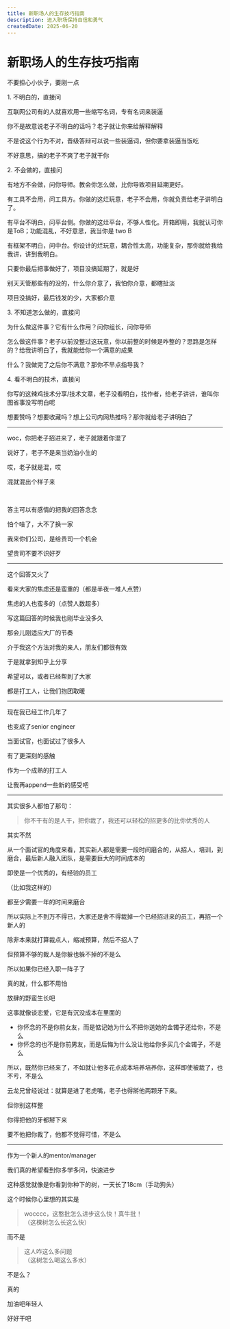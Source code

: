 ```yaml
---
title: 新职场人的生存技巧指南
description: 进入职场保持自信和勇气
createdDate: 2025-06-20
---
```

# 新职场人的生存技巧指南

<div class="RichContent-inner">

<div class="css-376mun">

<span class="RichText ztext CopyrightRichText-richText css-1yl6ec1" options="[object Object]" itemprop="text">

<p data-first-child="" data-pid="c6G8GxNi">不要担心小伙子，要刚一点</p>

<p data-pid="Ni8Acvjc">1. 不明白的，直接问</p>

<p data-pid="xUJ6rkkg">互联网公司有的人就喜欢用一些缩写名词，专有名词来装逼</p>

<p data-pid="A-79M3ii">你不是故意说老子不明白的话吗？老子就让你来给解释解释</p>

<p data-pid="ViM92d_7">不是说这个行为不对，晋级答辩可以说一些装逼词，但你要拿装逼当饭吃</p>

<p data-pid="o4pB1yoN">不好意思，搞的老子不爽了老子就干你</p>

<p data-pid="YVIpcVu7">2. 不会做的，直接问</p>

<p data-pid="JIsMpwl5">有地方不会做，问你导师。教会你怎么做，比你导致项目延期更好。</p>

<p data-pid="IDVfpPY1">有工具不会用，问工具方。你做的这烂玩意，老子不会用，你就负责给老子讲明白了。</p>

<p data-pid="AUzdHQkj">有平台不明白，问平台侧。你做的这烂平台，不够人性化。开箱即用，我就认可你是ToB；功能混乱，不好意思，我当你是 two B</p>

<p data-pid="_1rGYcbL">有框架不明白，问中台。你设计的烂玩意，耦合性太高，功能复杂，那你就给我给我讲，讲到我明白。</p><p data-pid="klH58yFL">只要你最后把事做好了，项目没搞延期了，就是好</p>

<p data-pid="YM7xzrvb">别天天管那些有的没的，什么你介意了，我怕你介意，都瞎扯淡</p>

<p data-pid="V9Xda3jQ">项目没搞好，最后钱发的少，大家都介意</p>

<p data-pid="HbYvHx0p">3. 不知道怎么做的，直接问</p>

<p data-pid="sOJilN27">为什么做这件事？它有什么作用？问你组长，问你导师</p>

<p data-pid="fJujdJJE">怎么做这件事？老子以前没整过这玩意，你以前整的时候是咋整的？思路是怎样的？给我讲明白了，我就能给你一个满意的成果</p>

<p data-pid="9eXZc69o">什么？我做完了之后你不满意？那你不早点指导我？</p>

<p data-pid="7uESwDXY">4. 看不明白的技术，直接问</p>

<p data-pid="hyzvuILr">你写的这辣鸡技术分享/技术文章，老子没看明白，找作者，给老子讲讲，谁叫你图省事没写明白呢</p><p data-pid="UQ391BeU">想要赞吗？想要收藏吗？想上公司内网热推吗？那你就给老子讲明白了</p>

<hr>

<p data-pid="gCnwESaP">woc，你把老子招进来了，老子就跟着你混了</p>

<p data-pid="rH1Ynus2">说好了，老子不是来当奶油小生的</p>

<p data-pid="YMnAaNyW">哎，老子就是混，哎</p>

<p data-pid="ifXsWRzE">混就混出个样子来</p>

<p data-pid="5FhOQH2X" class="ztext-empty-paragraph"><br></p>

<p data-pid="hlaqbHSF">答主可以有感情的把我的回答念念</p>

<p data-pid="RmgVRy57">怕个啥了，大不了换一家</p>

<p data-pid="-rVWFUx5">我来你们公司，是给贵司一个机会</p>

<p data-pid="GIDubNmn">望贵司不要不识好歹</p>

<hr>

<p data-pid="vm0FPsJL">这个回答又火了</p>

<p data-pid="NpE3tnle">看来大家的焦虑还是蛮重的（都是半夜一堆人点赞）</p><p data-pid="0rl4sGLw">焦虑的人也蛮多的（点赞人数超多）</p>

<p data-pid="sANZb65t">写这篇回答的时候我也刚毕业没多久</p><p data-pid="FKBqh_Xx">那会儿刚适应大厂的节奏</p>

<p data-pid="jNZ0sQxK">介于我这个方法对我的亲人，朋友们都很有效</p>

<p data-pid="O9IB91vg">于是就拿到知乎上分享</p>

<p data-pid="-TrHa9ql">希望可以，或者已经帮到了大家</p>

<p data-pid="kPbvMw_T">都是打工人，让我们抱团取暖</p>

<hr>

<p data-pid="B8JVWMrK">现在我已经工作几年了</p>

<p data-pid="BU5motwr">也变成了senior engineer</p>

<p data-pid="1PQxGeA5">当面试官，也面试过了很多人</p>

<p data-pid="TGwFdo2u">有了更深刻的感触</p>

<p data-pid="h0c_F_Rq">作为一个成熟的打工人</p>

<p data-pid="P8DcQyEJ">让我再append一些新的感受吧</p><hr>

<p data-pid="08WvfhHO">其实很多人都怕了那句：</p><blockquote data-pid="DjttvuxN">你不干有的是人干，把你裁了，我还可以轻松的招更多的比你优秀的人</blockquote>

<p data-pid="dH1t_uPD">其实不然</p>

<p data-pid="kcfZR29l">从一个面试官的角度来看，其实新人都是需要一段时间磨合的，从招人，培训，到磨合，最后新人融入团队，是需要巨大的时间成本的</p>

<p data-pid="XHHtHZRj">即使是一个优秀的，有经验的员工</p>

<p data-pid="0AV7qBrW">（比如我这样的）</p>

<p data-pid="4yqn1oR8">都至少需要一年的时间来磨合</p>

<p data-pid="786l2y-I">所以实际上不到万不得已，大家还是舍不得裁掉一个已经招进来的员工，再招一个新人的</p>

<p data-pid="bYLS0rhI">除非本来就打算裁点人，缩减预算，然后不招人了</p>

<p data-pid="pGIjdcTx">但预算不够的裁人是你躲也躲不掉的不是么</p>

<p data-pid="5WQ8zNp7">所以如果你已经入职一阵子了</p>

<p data-pid="VwAkJsIL">真的就，什么都不用怕</p>

<p data-pid="lT7FtYBy">放肆的野蛮生长吧</p><p data-pid="W_embNv2">这事就像谈恋爱，它是有沉没成本在里面的</p><ul><li data-pid="qwAmWWA8">你怀念的不是你前女友，而是惦记她为什么不把你送她的金镯子还给你，不是么</li><li data-pid="kvrI3ckz">你怀念的也不是你前男友，而是后悔为什么没让他给你多买几个金镯子，不是么</li></ul>

<p data-pid="QyE9GEKG">所以，既然你已经来了，不如就让他多花点成本培养培养你，这样即使被裁了，也不亏，不是么</p>

<p data-pid="qxRZ9EMF">云龙兄曾经说过：就算是进了老虎嘴，老子也得掰他两颗牙下来。</p>

<p data-pid="7PPw5eZT">但你别这样整</p><p data-pid="aTrFaZeE">你得把他的牙都掰下来</p><p data-pid="LQV9k-fB">要不他把你裁了，他都不觉得可惜，不是么</p><hr><p data-pid="zJDeVTlD">作为一个新人的mentor/manager</p>

<p data-pid="nuNPXTlF">我们真的希望看到你多学多问，快速进步</p><p data-pid="wPHcuWjS">这种感觉就像是你看到你种下的树，一天长了18cm（手动狗头）</p>

<p data-pid="4zIDH8-D">这个时候你心里想的其实是</p><blockquote data-pid="FvQ4mjVH">wocccc，这憨批怎么进步这么快！真牛批！<br>（这棵树怎么长这么快）</blockquote><p data-pid="gn-2i_nK">而不是</p><blockquote data-pid="4_j_4gOK">这人咋这么多问题<br>（这树怎么喝这么多水）</blockquote>

<p data-pid="g6tpO78E">不是么？</p>

<p data-pid="ZPas_M-S">真的</p><p data-pid="P7Amqpk9">加油吧年轻人</p>

<p data-pid="meA6vqxt">好好干吧</p>

</span>
</div></div>


<ReferenceSource
:sources="[
{
title: '在字节跳动试用期间会因为水平太菜而被裁吗？',
link: 'https://www.zhihu.com/question/374793759/answer/2487534325',
site: '知乎',
author: '小罗',
date: '2024-08-21',
category: '问答'
}
]"
/>
